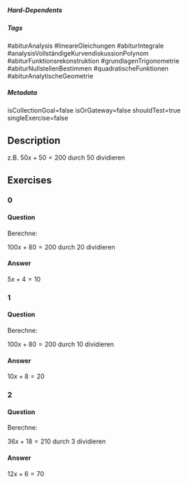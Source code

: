 ##### Hard-Dependents 

##### Tags 
#abiturAnalysis
#lineareGleichungen
#abiturIntegrale
#analysisVollständigeKurvendiskussionPolynom
#abiturFunktionsrekonstruktion
#grundlagenTrigonometrie
#abiturNullstellenBestimmen
#quadratischeFunktionen
#abiturAnalytischeGeometrie
##### Metadata 
isCollectionGoal=false
isOrGateway=false
shouldTest=true
singleExercise=false
## Description 
z.B. $50x+50=200$ durch  $50$ dividieren 
## Exercises 
### 0 
#### Question 
Berechne:

$100x+80=200$ durch $20$ dividieren
#### Answer 
$5x+4=10$
### 1 
#### Question 
Berechne:

$100x+80=200$ durch $10$ dividieren
#### Answer 
$10x+8=20$
### 2 
#### Question 
Berechne:

$36x+18=210$ durch $3$ dividieren
#### Answer 
$12x+6=70$ 
